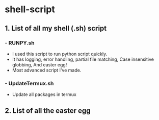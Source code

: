 # shell-script

## 1. List of all my shell (.sh) script

### - RUNPY.sh
  - I used this script to run python script quickly.
  - It has logging, error handling, partial file matching, Case insensitive globbing, And easter egg!
  - Most advanced script I've made.

### - UpdateTermux.sh
  - Update all packages in termux

## 2. List of all the easter egg
